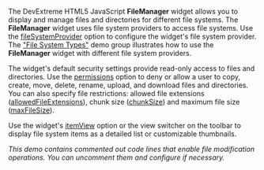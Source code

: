 The DevExtreme HTML5 JavaScript **FileManager** widget allows you to display and manage files and directories for different file systems. The **FileManager** widget uses file system providers to access file systems.
Use the [fileSystemProvider](/Documentation/ApiReference/UI_Widgets/dxFileManager/Configuration/#fileSystemProvider) option to configure the widget's file system provider. The ["File System Types"](/Demos/WidgetsGallery/Demo/FileManager/BindingToFileSystem/NetCore/Light) demo group illustrates how to use the **FileManager** widget with different file system providers.

The widget's default security settings provide read-only access to files and directories. Use the [permissions](/Documentation/ApiReference/UI_Widgets/dxFileManager/Configuration/permissions) option to deny or allow a user to copy, create, move, delete, rename, upload, and download files and directories. You can also specify file restrictions: allowed file extensions ([allowedFileExtensions](/Documentation/ApiReference/UI_Widgets/dxFileManager/Configuration/#allowedFileExtensions)), chunk size ([chunkSize](/Documentation/ApiReference/UI_Widgets/dxFileManager/Configuration/upload/#chunkSize)) and maximum file size ([maxFileSize](/Documentation/ApiReference/UI_Widgets/dxFileManager/Configuration/upload/#maxFileSize)).

Use the widget's [itemView](/Documentation/ApiReference/UI_Widgets/dxFileManager/Configuration/itemView/) option or the view switcher on the toolbar to display file system items as a detailed list or customizable thumbnails.

*This demo contains commented out code lines that enable file modification operations. You can uncomment them and configure if necessary.*